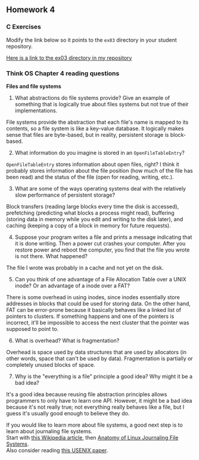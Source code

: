 ## Homework 4

### C Exercises

Modify the link below so it points to the `ex03` directory in your
student repository.

[Here is a link to the ex03 directory in my repository](https://github.com/yehemily/ExercisesInC/tree/master/exercises/ex02.5)

### Think OS Chapter 4 reading questions

**Files and file systems**

1) What abstractions do file systems provide?  Give an example of something that is logically 
true about files systems but not true of their implementations.

File systems provide the abstraction that each file's name is mapped to its contents, so a file system is like a key-value database. It logically makes sense that files are byte-based, but in reality, persistent storage is block-based.

2) What information do you imagine is stored in an `OpenFileTableEntry`?

`OpenFileTableEntry` stores information about open files, right? I think it probably stores information about the file position (how much of the file has been read) and the status of the file (open for reading, writing, etc.).

3) What are some of the ways operating systems deal with the relatively slow performance of persistent storage?

Block transfers (reading large blocks every time the disk is accessed), prefetching (predicting what blocks a process might read), buffering (storing data in memory while you edit and writing to the disk later), and caching (keeping a copy of a block in memory for future requests).

4) Suppose your program writes a file and prints a message indicating that it is done writing. 
Then a power cut crashes your computer.  After you restore power and reboot the computer, you find that the file you wrote is not there.  What happened?

The file I wrote was probably in a cache and not yet on the disk.

5) Can you think of one advantage of a File Allocation Table over a UNIX inode?  Or an advantage of a inode over a FAT?

There is some overhead in using inodes, since inodes essentially store addresses in blocks that could be used for storing data. On the other hand, FAT can be error-prone because it basically behaves like a linked list of pointers to clusters. If something happens and one of the pointers is incorrect, it'll be impossible to access the next cluster that the pointer was supposed to point to.

6) What is overhead?  What is fragmentation?

Overhead is space used by data structures that are used by allocators (in other words, space that can't be used by data). Fragmentation is partially or completely unused blocks of space.

7) Why is the "everything is a file" principle a good idea?  Why might it be a bad idea?

It's a good idea because reusing file abstraction principles allows programmers to only have to learn one API. However, it might be a bad idea because it's not really true; not everything really behaves like a file, but I guess it's usually good enough to believe they do.

If you would like to learn more about file systems, a good next step is to learn about journaling file systems.  
Start with [this Wikipedia article](https://en.wikipedia.org/wiki/Journaling_file_system), then 
[Anatomy of Linux Journaling File Systems](http://www.ibm.com/developerworks/library/l-journaling-filesystems/index.html).  
Also consider reading [this USENIX paper](https://www.usenix.org/legacy/event/usenix05/tech/general/full_papers/prabhakaran/prabhakaran.pdf).



